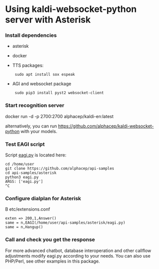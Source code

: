 # Using kaldi-websocket-python server with Asterisk

### Install dependencies

 - asterisk
 - docker
 - TTS packages:

        sudo apt install sox espeak

 - AGI and websocket package

        sudo pip3 install pyst2 websocket-client

### Start recognition server

docker run -d -p 2700:2700 alphacep/kaldi-en:latest

alternatively, you can run https://github.com/alphacep/kaldi-websocket-python with your models.

### Test EAGI script

Script [eagi.py](https://github.com/alphacep/api-samples/blob/master/asterisk/eagi.py) is located here:

```
cd /home/user
git clone https://github.com/alphacep/api-samples
cd api-samples/asterisk
python3 eagi.py
ARGS: ['eagi.py']
^C
```

### Configure dialplan for Asterisk

В etc/extensions.conf

```
exten => 200,1,Answer()
same = n,EAGI(/home/user/api-samples/asterisk/eagi.py)
same = n,Hangup()
```

### Call and check you get the response

For more advanced chatbot, database interoperation and other callflow adjustments modify eagi.py according to your needs.
You can also use PHP/Perl, see other examples in this package.
